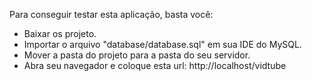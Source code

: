 Para conseguir testar esta aplicação, basta você:

- Baixar os projeto.
- Importar o arquivo "database/database.sql" em sua IDE do MySQL.
- Mover a pasta do projeto para a pasta do seu servidor.
- Abra seu navegador e coloque esta url: http://localhost/vidtube
